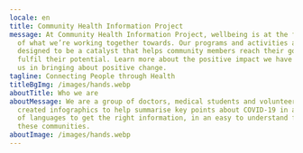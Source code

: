 ```yaml
---
locale: en
title: Community Health Information Project
message: At Community Health Information Project, wellbeing is at the forefront
  of what we’re working together towards. Our programs and activities are
  designed to be a catalyst that helps community members reach their goals and
  fulfil their potential. Learn more about the positive impact we have and join
  us in bringing about positive change.
tagline: Connecting People through Health
titleBgImg: /images/hands.webp
aboutTitle: Who we are
aboutMessage: We are a group of doctors, medical students and volunteers, we’ve
  created infographics to help summarise key points about COVID-19 in a variety
  of languages to get the right information, in an easy to understand format, to
  these communities.
aboutImage: /images/hands.webp
---
```

